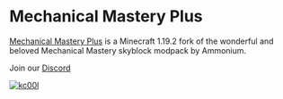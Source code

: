 # Mechanical Mastery Plus
[Mechanical Mastery Plus](https://www.curseforge.com/minecraft/modpacks/mechanical-mastery-plus) is a Minecraft 1.19.2 fork of the wonderful and beloved Mechanical Mastery skyblock modpack by Ammonium.

Join our [Discord](https://discord.gg/PMhDEZge2W)

[![kc00l](https://github.com/adamico/mechanical-mastery-plus/assets/81559/99380b8a-175f-42ca-a4c9-c48eac086e6d)](https://billing.kinetichosting.net/aff.php?aff=627)
